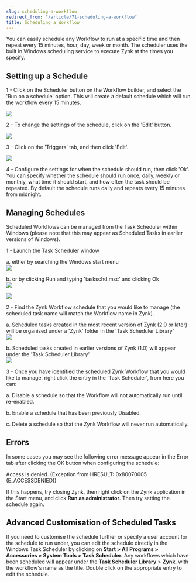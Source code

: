 ```yaml
---
slug: scheduling-a-workflow
redirect_from: "/article/71-scheduling-a-workflow"
title: Scheduling a Workflow
---
```

You can easily schedule any Workflow to run at a specific time and then repeat every 15 minutes, hour, day, week or month. The scheduler uses the built in Windows scheduling service to execute Zynk at the times you specify.

## Setting up a Schedule
1 - Click on the Scheduler button on the Workflow builder, and select the 'Run on a schedule' option. This will create a default schedule which will run the workflow every 15 minutes.

[![](https://s3.amazonaws.com/helpscout.net/docs/assets/565effd4c697915b26a5c620/images/56b09937c6979143615648c5/file-rFicZN74r1.png)](https://s3.amazonaws.com/helpscout.net/docs/assets/565effd4c697915b26a5c620/images/56b09937c6979143615648c5/file-rFicZN74r1.png)

2 - To change the settings of the schedule, click on the 'Edit' button.

[![](https://s3.amazonaws.com/helpscout.net/docs/assets/565effd4c697915b26a5c620/images/56b09941c6979143615648c7/file-jgQtCp8Eap.png)](https://s3.amazonaws.com/helpscout.net/docs/assets/565effd4c697915b26a5c620/images/56b09941c6979143615648c7/file-jgQtCp8Eap.png)

3 - Click on the 'Triggers' tab, and then click 'Edit'.

[![](https://s3.amazonaws.com/helpscout.net/docs/assets/565effd4c697915b26a5c620/images/56b09958c6979143615648c8/file-RMUZD5hd0C.png)](https://s3.amazonaws.com/helpscout.net/docs/assets/565effd4c697915b26a5c620/images/56b09958c6979143615648c8/file-RMUZD5hd0C.png)

4 - Configure the settings for when the schedule should run, then click 'Ok'. You can specify whether the schedule should run once, daily, weekly or monthly, what time it should start, and how often the task should be repeated. By default the schedule runs daily and repeats every 15 minutes from midnight.

## Managing Schedules
Scheduled Workflows can be managed from the Task Scheduler within Windows (please note that this may appear as Scheduled Tasks in earlier versions of Windows).

1 - Launch the Task Scheduler window

a. either by searching the Windows start menu   
[![](https://s3.amazonaws.com/helpscout.net/docs/assets/565effd4c697915b26a5c620/images/57c56976c6979156e4f1f452/file-Q0TepJYsUF.png)](https://s3.amazonaws.com/helpscout.net/docs/assets/565effd4c697915b26a5c620/images/57c56976c6979156e4f1f452/file-Q0TepJYsUF.png)

b. or by clicking Run and typing 'taskschd.msc' and clicking Ok   
[![](https://s3.amazonaws.com/helpscout.net/docs/assets/565effd4c697915b26a5c620/images/57c56a40c6979156e4f1f458/file-y50VFhWSha.png)](https://s3.amazonaws.com/helpscout.net/docs/assets/565effd4c697915b26a5c620/images/57c56a40c6979156e4f1f458/file-y50VFhWSha.png)

[![](https://s3.amazonaws.com/helpscout.net/docs/assets/565effd4c697915b26a5c620/images/57c56aeec6979156e4f1f45a/file-aiF2Kjw1NA.png)](https://s3.amazonaws.com/helpscout.net/docs/assets/565effd4c697915b26a5c620/images/57c56aeec6979156e4f1f45a/file-aiF2Kjw1NA.png)

2 - Find the Zynk Workflow schedule that you would like to manage (the scheduled task name will match the Workflow name in Zynk).

a. Scheduled tasks created in the most recent version of Zynk (2.0 or later) will be organised under a 'Zynk' folder in the 'Task Scheduler Library'   
[![](https://s3.amazonaws.com/helpscout.net/docs/assets/565effd4c697915b26a5c620/images/57c56c46c6979156e4f1f46b/file-gxj0WyWNi8.png)](https://s3.amazonaws.com/helpscout.net/docs/assets/565effd4c697915b26a5c620/images/57c56c46c6979156e4f1f46b/file-gxj0WyWNi8.png)

b. Scheduled tasks created in earlier versions of Zynk (1.0) will appear under the 'Task Scheduler Library'   
[![](https://s3.amazonaws.com/helpscout.net/docs/assets/565effd4c697915b26a5c620/images/57c571b9c6979156e4f1f488/file-W1MXuE5Ccb.png)](https://s3.amazonaws.com/helpscout.net/docs/assets/565effd4c697915b26a5c620/images/57c571b9c6979156e4f1f488/file-W1MXuE5Ccb.png)

3 - Once you have identified the scheduled Zynk Workflow that you would like to manage, right click the entry in the 'Task Scheduler', from here you can:

a. Disable a schedule so that the Workflow will not automatically run until re-enabled.

b. Enable a schedule that has been previously Disabled.

c. Delete a schedule so that the Zynk Workflow will never run automatically.

## Errors
In some cases you may see the following error message appear in the Error tab after clicking the OK button when configuring the schedule:

Access is denied. (Exception from HRESULT: 0x80070005 (E\_ACCESSDENIED))

If this happens, try closing Zynk, then right click on the Zynk application in the Start menu, and click **Run as administrator**. Then try setting the schedule again.

## Advanced Customisation of Scheduled Tasks
If you need to customise the schedule further or specify a user account for the schedule to run under, you can edit the schedule directly in the Windows Task Scheduler by clicking on **Start > All Programs > Accessories > System Tools > Task Scheduler.** Any workflows which have been scheduled will appear under the **Task Scheduler Library** > **Zynk**, with the workflow's name as the title. Double click on the appropriate entry to edit the schedule.
